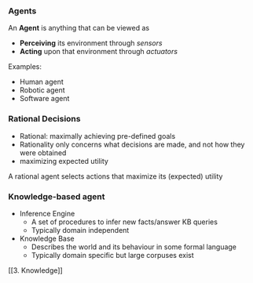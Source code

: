### Agents
An **Agent** is anything that can be viewed as
- **Perceiving** its environment through *sensors*
- **Acting** upon that environment through *actuators*

Examples: 
- Human agent 
- Robotic agent
- Software agent

### Rational Decisions
- Rational: maximally achieving pre-defined goals
- Rationality only concerns what decisions are made, and not how they were obtained
- maximizing expected utility

A rational agent selects actions that maximize its (expected) utility


### Knowledge-based agent
- Inference Engine
	- A set of procedures to infer new facts/answer KB queries
	- Typically domain independent
- Knowledge Base
	- Describes the world and its behaviour in some formal language
	- Typically domain specific but large corpuses exist


[[3. Knowledge]]